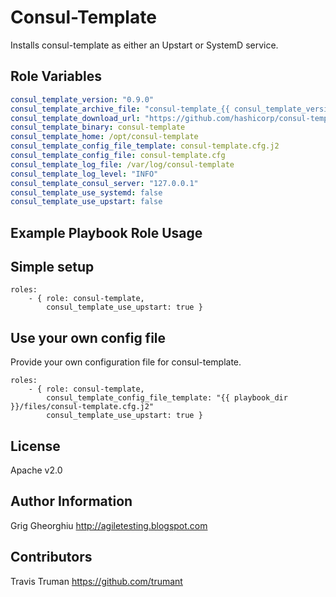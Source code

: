 Consul-Template
=========

Installs consul-template as either an Upstart or SystemD service.

Role Variables
--------------

```yml
consul_template_version: "0.9.0"
consul_template_archive_file: "consul-template_{{ consul_template_version }}_linux_amd64.tar.gz"
consul_template_download_url: "https://github.com/hashicorp/consul-template/releases/download/v{{ consul_template_version }}/{{ consul_template_archive_file }}"
consul_template_binary: consul-template
consul_template_home: /opt/consul-template
consul_template_config_file_template: consul-template.cfg.j2
consul_template_config_file: consul-template.cfg
consul_template_log_file: /var/log/consul-template
consul_template_log_level: "INFO"
consul_template_consul_server: "127.0.0.1"
consul_template_use_systemd: false
consul_template_use_upstart: false
```

Example Playbook Role Usage
----------------

## Simple setup

```
roles:
    - { role: consul-template,
        consul_template_use_upstart: true }
```

## Use your own config file

Provide your own configuration file for consul-template.

```
roles:
    - { role: consul-template,
        consul_template_config_file_template: "{{ playbook_dir }}/files/consul-template.cfg.j2"
        consul_template_use_upstart: true }
```

License
-------

Apache v2.0

Author Information
------------------

Grig Gheorghiu
http://agiletesting.blogspot.com

Contributors
------------

Travis Truman
https://github.com/trumant
